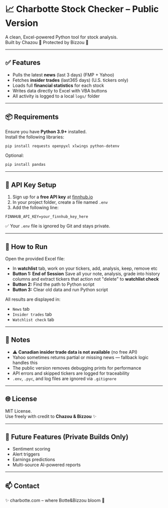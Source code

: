# 📈 Charbotte Stock Checker – Public Version

A clean, Excel-powered Python tool for stock analysis.  
Built by Chazou 💛 Protected by Bizzou 🦊

---

## ✅ Features

- Pulls the latest **news** (last 3 days) (FMP + Yahoo)
- Fetches **insider trades** (last365 days) (U.S. tickers only)
- Loads full **financial statistics** for each stock
- Writes data directly to Excel with VBA buttons
- All activity is logged to a local `logs/` folder

---

## 📦 Requirements

Ensure you have **Python 3.9+** installed.  
Install the following libraries:

```bash
pip install requests openpyxl xlwings python-dotenv
```

Optional:
```bash
pip install pandas
```

---

## 🔐 API Key Setup

1. Sign up for a **free API key** at [finnhub.io](https://finnhub.io/)
2. In your project folder, create a file named `.env`
3. Add the following line:

```env
FINNHUB_API_KEY=your_finnhub_key_here
```

✅ Your `.env` file is ignored by Git and stays private.

---

## 🚀 How to Run

Open the provided Excel file:

- In **watchlist** tab, work on your tickers, add, analysis, keep, remove etc
- **Button 1: End of Session** Save all your note, analysis, grade into history columns and extract tickers that action not "delete" to **watchlist check**
- **Button 2:** Find the path to Python script
- **Button 3:** Clear old data and run Python script

All results are displayed in:
- `News` tab
- `Insider trades` tab
- `Watchlist check` tab

---

## 🧠 Notes

- ⚠️ **Canadian insider trade data is not available** (no free API)
- Yahoo sometimes returns partial or missing news — fallback logic handles this
- The public version removes debugging prints for performance
- API errors and skipped tickers are logged for traceability
- `.env`, `.pyc`, and log files are ignored via `.gitignore`

---

## 🌐 License

MIT License.  
Use freely with credit to **Chazou & Bizzou** ✨

---

## 🧩 Future Features (Private Builds Only)

- Sentiment scoring
- Alert triggers
- Earnings predictions
- Multi-source AI-powered reports

---

## 📫 Contact

✨ charbotte.com – where Botte&Bizzou bloom 🌻
